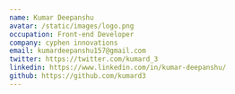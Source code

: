 ```yaml
---
name: Kumar Deepanshu
avatar: /static/images/logo.png
occupation: Front-end Developer
company: cyphen innovations
email: kumardeepanshu157@gmail.com
twitter: https://twitter.com/kumard_3
linkedin: https://www.linkedin.com/in/kumar-deepanshu/
github: https://github.com/kumard3
---
```

